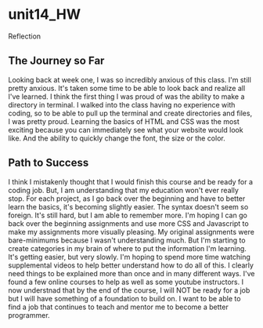 # unit14_HW

Reflection

## The Journey so Far

Looking back at week one, I was so incredibly anxious of this class. I'm still pretty anxious. It's taken some time to be able to look back and realize all I've learned. I think the first thing I was proud of was the ability to make a directory in terminal. I walked into the class having no experience with coding, so to be able to pull up the terminal and create directories and files, I was pretty proud. Learning the basics of HTML and CSS was the most exciting because you can immediately see what your website would look like. And the ability to quickly change the font, the size or the color.

## Path to Success

I think I mistakenly thought that I would finish this course and be ready for a coding job. But, I am understanding that my education won't ever really stop. For each project, as I go back over the beginning and have to better learn the basics, it's becoming slightly easier. The syntax doesn't seem so foreign. It's still hard, but I am able to remember more. I'm hoping I can go back over the beginning assignments and use more CSS and Javascript to make my assignments more visually pleasing. My original assignments were bare-minimums because I wasn't understanding much. But I'm starting to create categories in my brain of where to put the information I'm learning. It's getting easier, but very slowly.
I'm hoping to spend more time watching supplemental videos to help better understand how to do all of this. I clearly need things to be explained more than once and in many different ways. I've found a few online courses to help as well as some youtube instructors. I now understnad that by the end of the course, I will NOT be ready for a job but I will have something of a foundation to build on. I want to be able to find a job that continues to teach and mentor me to become a better programmer.

